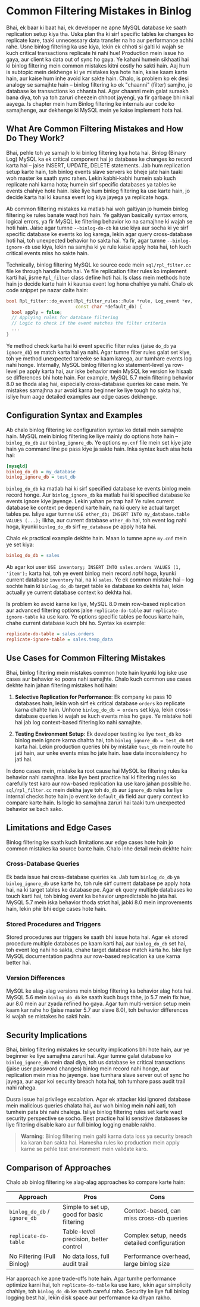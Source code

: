 # Common Filtering Mistakes in Binlog

Bhai, ek baar ki baat hai, ek developer ne apne MySQL database ke saath replication setup kiya tha. Uska plan tha ki sirf specific tables ke changes ko replicate kare, taaki unnecessary data transfer na ho aur performance achhi rahe. Usne binlog filtering ka use kiya, lekin ek chhoti si galti ki wajah se kuch critical transactions replicate hi nahi hue! Production mein issue ho gaya, aur client ka data out of sync ho gaya. Ye kahani humein sikhaati hai ki binlog filtering mein common mistakes kitni costly ho sakti hain. Aaj hum is subtopic mein dekhenge ki ye mistakes kya hote hain, kaise kaam karte hain, aur kaise hum inhe avoid kar sakte hain. Chalo, is problem ko ek desi analogy se samajhte hain – binlog filtering ko ek "chaanni" (filter) samjho, jo database ke transactions ko chhanta hai. Agar chaanni mein galat suraakh bana diya, toh ya toh zaruri cheezein chhoot jayengi, ya fir garbage bhi nikal aayega. Is chapter mein hum Binlog filtering ke internals aur code ko samajhenge, aur dekhenge ki MySQL mein ye kaise implement hota hai.

## What Are Common Filtering Mistakes and How Do They Work?

Bhai, pehle toh ye samajh lo ki binlog filtering kya hota hai. Binlog (Binary Log) MySQL ka ek critical component hai jo database ke changes ko record karta hai – jaise INSERT, UPDATE, DELETE statements. Jab hum replication setup karte hain, toh binlog events slave servers ko bheje jate hain taaki woh master ke saath sync rahen. Lekin kabhi-kabhi humein sab kuch replicate nahi karna hota; humein sirf specific databases ya tables ke events chahiye hote hain. Iske liye hum binlog filtering ka use karte hain, jo decide karta hai ki kaunsa event log kiya jayega ya replicate hoga. 

Ab common filtering mistakes ka matlab hai woh galtiyan jo humein binlog filtering ke rules banate waqt hoti hain. Ye galtiyan basically syntax errors, logical errors, ya fir MySQL ke filtering behavior ko na samajhne ki wajah se hoti hain. Jaise agar tumne `--binlog-do-db` ka use kiya aur socha ki ye sirf specific database ke events ko log karega, lekin agar query cross-database hoti hai, toh unexpected behavior ho sakta hai. Ya fir, agar tumne `--binlog-ignore-db` use kiya, lekin na samjha ki ye rule kaise apply hota hai, toh kuch critical events miss ho sakte hain. 

Technically, binlog filtering MySQL ke source code mein `sql/rpl_filter.cc` file ke through handle hota hai. Ye file replication filter rules ko implement karti hai, jisme `Rpl_filter` class define hoti hai. Is class mein methods hote hain jo decide karte hain ki kaunsa event log hona chahiye ya nahi. Chalo ek code snippet pe nazar dalte hain:

```cpp
bool Rpl_filter::do_event(Rpl_filter_rules::Rule *rule, Log_event *ev,
                          const char *default_db) {
  bool apply = false;
  // Applying rules for database filtering
  // Logic to check if the event matches the filter criteria
  ...
}
```

Ye method check karta hai ki event specific filter rules (jaise `do_db` ya `ignore_db`) se match karta hai ya nahi. Agar tumne filter rules galat set kiye, toh ye method unexpected tareeke se kaam karega, aur tumhare events log nahi honge. Internally, MySQL binlog filtering ko statement-level ya row-level pe apply karta hai, aur iske behavior mein MySQL ke version ke hisaab se differences bhi hote hain. For example, MySQL 5.7 mein filtering behavior 8.0 se thoda alag hai, especially cross-database queries ke case mein. Ye mistakes samajhna aur avoid karna beginner ke liye tough ho sakta hai, isliye hum aage detailed examples aur edge cases dekhenge.

## Configuration Syntax and Examples

Ab chalo binlog filtering ke configuration syntax ko detail mein samajhte hain. MySQL mein binlog filtering ke liye mainly do options hote hain – `binlog_do_db` aur `binlog_ignore_db`. Ye options `my.cnf` file mein set kiye jate hain ya command line pe pass kiye ja sakte hain. Inka syntax kuch aisa hota hai:

```ini
[mysqld]
binlog_do_db = my_database
binlog_ignore_db = test_db
```

`binlog_do_db` ka matlab hai ki sirf specified database ke events binlog mein record honge. Aur `binlog_ignore_db` ka matlab hai ki specified database ke events ignore kiye jayenge. Lekin yahan pe trap hai! Ye rules current database ke context pe depend karte hain, na ki query ke actual target tables pe. Isliye agar tumne `USE other_db; INSERT INTO my_database.table VALUES (...);` likha, aur current database `other_db` hai, toh event log nahi hoga, kyunki `binlog_do_db` sirf `my_database` pe apply hota hai.

Chalo ek practical example dekhte hain. Maan lo tumne apne `my.cnf` mein ye set kiya:

```ini
binlog_do_db = sales
```

Ab agar koi user `USE inventory; INSERT INTO sales.orders VALUES (1, 'item');` karta hai, toh ye event binlog mein record *nahi* hoga, kyunki current database `inventory` hai, na ki `sales`. Ye ek common mistake hai – log sochte hain ki `binlog_do_db` target table ke database ko dekhta hai, lekin actually ye current database context ko dekhta hai.

Is problem ko avoid karne ke liye, MySQL 8.0 mein row-based replication aur advanced filtering options jaise `replicate-do-table` aur `replicate-ignore-table` ka use karo. Ye options specific tables pe focus karte hain, chahe current database kuch bhi ho. Syntax ka example:

```ini
replicate-do-table = sales.orders
replicate-ignore-table = sales.temp_data
```

## Use Cases for Common Filtering Mistakes

Bhai, binlog filtering mein mistakes common hote hain kyunki log iske use cases aur behavior ko poora nahi samajhte. Chalo kuch common use cases dekhte hain jahan filtering mistakes hoti hain:

1. **Selective Replication for Performance**: Ek company ke pass 10 databases hain, lekin woh sirf ek critical database `orders` ko replicate karna chahte hain. Unhone `binlog_do_db = orders` set kiya, lekin cross-database queries ki wajah se kuch events miss ho gaye. Ye mistake hoti hai jab log context-based filtering ko nahi samajhte.
   
2. **Testing Environment Setup**: Ek developer testing ke liye `test_db` ko binlog mein ignore karna chahta hai, toh `binlog_ignore_db = test_db` set karta hai. Lekin production queries bhi by mistake `test_db` mein route ho jati hain, aur unke events miss ho jate hain. Isse data inconsistency ho jati hai.

In dono cases mein, mistake ka root cause hai MySQL ke filtering rules ka behavior nahi samajhna. Iske liye best practice hai ki filtering rules ko carefully test karo aur row-based replication ka use karo jahan possible ho. `sql/rpl_filter.cc` mein dekha jaye toh `do_db` aur `ignore_db` rules ke liye internal checks hote hain jo event ke `default_db` field aur query context ko compare karte hain. Is logic ko samajhna zaruri hai taaki tum unexpected behavior se bach sako.

## Limitations and Edge Cases

Binlog filtering ke saath kuch limitations aur edge cases hote hain jo common mistakes ka source bante hain. Chalo inhe detail mein dekhte hain:

### Cross-Database Queries
Ek bada issue hai cross-database queries ka. Jab tum `binlog_do_db` ya `binlog_ignore_db` use karte ho, toh rule sirf current database pe apply hota hai, na ki target tables ke database pe. Agar ek query multiple databases ko touch karti hai, toh binlog event ka behavior unpredictable ho jata hai. MySQL 5.7 mein iska behavior thoda strict hai, jabki 8.0 mein improvements hain, lekin phir bhi edge cases hote hain.

### Stored Procedures and Triggers
Stored procedures aur triggers ke saath bhi issue hota hai. Agar ek stored procedure multiple databases pe kaam karti hai, aur `binlog_do_db` set hai, toh event log nahi ho sakta, chahe target database match karta ho. Iske liye MySQL documentation padhna aur row-based replication ka use karna better hai.

### Version Differences
MySQL ke alag-alag versions mein binlog filtering ka behavior alag hota hai. MySQL 5.6 mein `binlog_do_db` ke saath kuch bugs thhe, jo 5.7 mein fix hue, aur 8.0 mein aur zyada refined ho gaya. Agar tum multi-version setup mein kaam kar rahe ho (jaise master 5.7 aur slave 8.0), toh behavior differences ki wajah se mistakes ho sakti hain.

## Security Implications

Bhai, binlog filtering mistakes ke security implications bhi hote hain, aur ye beginner ke liye samajhna zaruri hai. Agar tumne galat database ko `binlog_ignore_db` mein daal diya, toh us database ke critical transactions (jaise user password changes) binlog mein record nahi honge, aur replication mein miss ho jayenge. Isse tumhara slave server out of sync ho jayega, aur agar koi security breach hota hai, toh tumhare pass audit trail nahi rahega.

Dusra issue hai privilege escalation. Agar ek attacker kisi ignored database mein malicious queries chalata hai, aur woh binlog mein nahi aati, toh tumhein pata bhi nahi chalega. Isliye binlog filtering rules set karte waqt security perspective se socho. Best practice hai ki sensitive databases ke liye filtering disable karo aur full binlog logging enable rakho.

> **Warning**: Binlog filtering mein galti karna data loss ya security breach ka karan ban sakta hai. Hamesha rules ko production mein apply karne se pehle test environment mein validate karo.

## Comparison of Approaches

Chalo ab binlog filtering ke alag-alag approaches ko compare karte hain:

| **Approach**                | **Pros**                                      | **Cons**                                      |
|-----------------------------|----------------------------------------------|----------------------------------------------|
| `binlog_do_db` / `ignore_db`| Simple to set up, good for basic filtering   | Context-based, can miss cross-db queries    |
| `replicate-do-table`         | Table-level precision, better control        | Complex setup, needs detailed configuration |
| No Filtering (Full Binlog)   | No data loss, full audit trail               | Performance overhead, large binlog size     |

Har approach ke apne trade-offs hote hain. Agar tumhe performance optimize karni hai, toh `replicate-do-table` ka use karo, lekin agar simplicity chahiye, toh `binlog_do_db` ke saath careful raho. Security ke liye full binlog logging best hai, lekin disk space aur performance ka dhyan rakho.